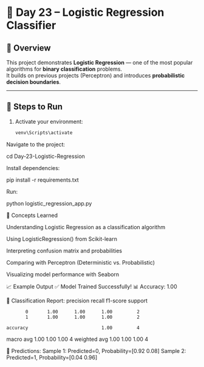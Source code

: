 # 🧠 Day 23 – Logistic Regression Classifier

## 📌 Overview
This project demonstrates **Logistic Regression** — one of the most popular algorithms for **binary classification** problems.  
It builds on previous projects (Perceptron) and introduces **probabilistic decision boundaries**.

---

## 🚀 Steps to Run

1. Activate your environment:
   ```bash
   venv\Scripts\activate
Navigate to the project:

cd Day-23-Logistic-Regression


Install dependencies:

pip install -r requirements.txt


Run:

python logistic_regression_app.py

🧠 Concepts Learned

Understanding Logistic Regression as a classification algorithm

Using LogisticRegression() from Scikit-learn

Interpreting confusion matrix and probabilities

Comparing with Perceptron (Deterministic vs. Probabilistic)

Visualizing model performance with Seaborn

📈 Example Output
✅ Model Trained Successfully!
📊 Accuracy: 1.00

🧾 Classification Report:
              precision    recall  f1-score   support

           0       1.00      1.00      1.00         2
           1       1.00      1.00      1.00         2

    accuracy                           1.00         4
   macro avg       1.00      1.00      1.00         4
weighted avg       1.00      1.00      1.00         4

🔮 Predictions:
Sample 1: Predicted=0, Probability=[0.92 0.08]
Sample 2: Predicted=1, Probability=[0.04 0.96]
